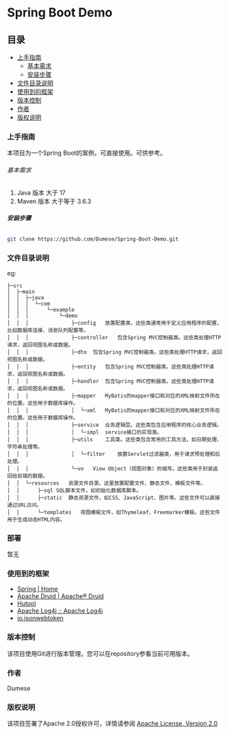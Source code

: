 # Spring Boot Demo

## 目录

- [上手指南](#上手指南)
  - [基本需求](#基本需求)
  - [安装步骤](#安装步骤)
- [文件目录说明](#文件目录说明)
- [使用到的框架](#使用到的框架)
- [版本控制](#版本控制)
- [作者](#作者)
- [版权说明](#版权说明)

### 上手指南

本项目为一个Spring Boot的案例，可直接使用。可供参考。

###### 基本需求

1. Java 版本 大于 17
2. Maven 版本 大于等于 3.6.3

###### **安装步骤**

```sh
git clone https://github.com/Dumese/Spring-Boot-Demo.git
```

### 文件目录说明

eg:

```
├─src
│  ├─main
│  │  ├─java
│  │  │  └─com
│  │  │      └─example
│  │  │          └─demo
│  │  │              ├─config	放置配置类，这些类通常用于定义应用程序的配置，比如数据库连接、消息队列配置等。
│  │  │              ├─controller	包含Spring MVC控制器类。这些类处理HTTP请求，返回视图名称或数据。
│  │  │              ├─dto	包含Spring MVC控制器类。这些类处理HTTP请求，返回视图名称或数据。
│  │  │              ├─entity	包含Spring MVC控制器类。这些类处理HTTP请求，返回视图名称或数据。
│  │  │              ├─handler	包含Spring MVC控制器类。这些类处理HTTP请求，返回视图名称或数据。
│  │  │              ├─mapper	MyBatis的mapper接口和对应的XML映射文件所在的位置。这些用于数据库操作。
│  │  │              │  └─xml	MyBatis的mapper接口和对应的XML映射文件所在的位置。这些用于数据库操作。
│  │  │              ├─service	业务逻辑层。这些类包含应用程序的核心业务逻辑。
│  │  │              │  └─impl	service接口的实现类。
│  │  │              ├─utils	工具类。这些类包含常用的工具方法，如日期处理、字符串处理等。
│  │  │              │  └─filter	放置Servlet过滤器类，用于请求预处理和后处理。
│  │  │              └─vo	View Object（视图对象）的缩写。这些类用于封装返回给前端的数据。
│  │  └─resources	资源文件目录。这里放置配置文件、静态文件、模板文件等。
│  │      ├─sql	SQL脚本文件，如初始化数据库脚本。
│  │      ├─static	静态资源文件，如CSS、JavaScript、图片等。这些文件可以直接通过URL访问。
│  │      └─templates	视图模板文件，如Thymeleaf、Freemarker模板。这些文件用于生成动态HTML内容。
```

### 部署

暂无

### 使用到的框架

- [Spring | Home](https://spring.io/)
- [Apache Druid | Apache® Druid](https://druid.apache.org/)
- [Hutool](https://doc.hutool.cn/)
- [Apache Log4j :: Apache Log4j](https://logging.apache.org/log4j/2.x/index.html)
- [io.jsonwebtoken](https://github.com/jwtk/jjwt?tab=readme-ov-file#java-jwt-json-web-token-for-java-and-android)

### 版本控制

该项目使用Git进行版本管理。您可以在repository参看当前可用版本。

### 作者

Dumese

### 版权说明

该项目签署了Apache 2.0授权许可，详情请参阅 [Apache License, Version 2.0](https://www.apache.org/licenses/LICENSE-2.0)
